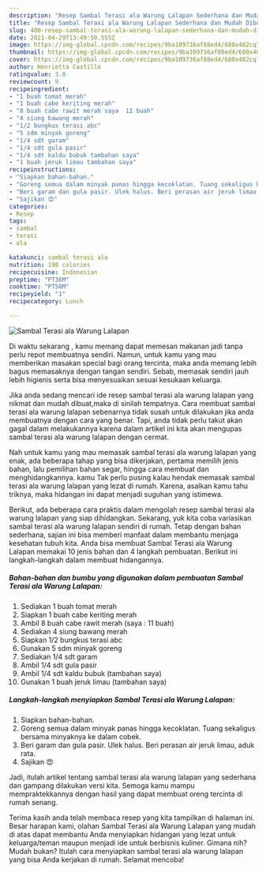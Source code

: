 ```yaml
---
description: "Resep Sambal Terasi ala Warung Lalapan Sederhana dan Mudah Dibuat"
title: "Resep Sambal Terasi ala Warung Lalapan Sederhana dan Mudah Dibuat"
slug: 400-resep-sambal-terasi-ala-warung-lalapan-sederhana-dan-mudah-dibuat
date: 2021-04-29T13:49:50.555Z
image: https://img-global.cpcdn.com/recipes/9ba109736af88ed4/680x482cq70/sambal-terasi-ala-warung-lalapan-foto-resep-utama.jpg
thumbnail: https://img-global.cpcdn.com/recipes/9ba109736af88ed4/680x482cq70/sambal-terasi-ala-warung-lalapan-foto-resep-utama.jpg
cover: https://img-global.cpcdn.com/recipes/9ba109736af88ed4/680x482cq70/sambal-terasi-ala-warung-lalapan-foto-resep-utama.jpg
author: Henrietta Castillo
ratingvalue: 3.8
reviewcount: 9
recipeingredient:
- "1 buah tomat merah"
- "1 buah cabe keriting merah"
- "8 buah cabe rawit merah saya  11 buah"
- "4 siung bawang merah"
- "1/2 bungkus terasi abc"
- "5 sdm minyak goreng"
- "1/4 sdt garam"
- "1/4 sdt gula pasir"
- "1/4 sdt kaldu bubuk tambahan saya"
- "1 buah jeruk limau tambahan saya"
recipeinstructions:
- "Siapkan bahan-bahan."
- "Goreng semua dalam minyak panas hingga kecoklatan. Tuang sekaligus bersama minyaknya ke dalam cobek."
- "Beri garam dan gula pasir. Ulek halus. Beri perasan air jeruk limau, aduk rata."
- "Sajikan 😍"
categories:
- Resep
tags:
- sambal
- terasi
- ala

katakunci: sambal terasi ala 
nutrition: 198 calories
recipecuisine: Indonesian
preptime: "PT36M"
cooktime: "PT58M"
recipeyield: "1"
recipecategory: Lunch

---
```



![Sambal Terasi ala Warung Lalapan](https://img-global.cpcdn.com/recipes/9ba109736af88ed4/680x482cq70/sambal-terasi-ala-warung-lalapan-foto-resep-utama.jpg)

Di waktu  sekarang , kamu memang dapat memesan makanan jadi tanpa perlu repot membuatnya sendiri. Namun, untuk kamu yang mau memberikan masakan special bagi orang tercinta, maka anda memang lebih bagus memasaknya dengan tangan sendiri. Sebab, memasak sendiri jauh lebih higienis serta bisa menyesuaikan sesuai kesukaan keluarga.

Jika anda sedang mencari ide resep sambal terasi ala warung lalapan yang nikmat dan mudah dibuat,maka di sinilah tempatnya. Cara membuat sambal terasi ala warung lalapan  sebenarnya tidak susah untuk dilakukan jika anda membuatnya dengan cara yang benar. Tapi, anda tidak perlu takut akan gagal dalam melakukannya 
karena dalam artikel ini kita akan mengupas sambal terasi ala warung lalapan dengan cermat.  



Nah untuk kamu yang mau memasak sambal terasi ala warung lalapan yang enak, ada beberapa tahap yang bisa dikerjakan, pertama memilih jenis bahan, lalu pemilihan bahan segar, hingga cara membuat dan menghidangkannya. kamu Tak perlu pusing kalau hendak memasak sambal terasi ala warung lalapan yang lezat di rumah. Karena, asalkan kamu  tahu triknya, maka hidangan ini dapat menjadi suguhan yang istimewa.

Berikut, ada beberapa cara praktis  dalam mengolah resep sambal terasi ala warung lalapan yang siap dihidangkan. Sekarang, yuk kita coba variasikan sambal terasi ala warung lalapan sendiri di rumah. Tetap dengan bahan sederhana, sajian ini bisa memberi manfaat dalam membantu menjaga kesehatan tubuh kita. Anda bisa membuat Sambal Terasi ala Warung Lalapan memakai 10 jenis bahan dan 4 langkah pembuatan. Berikut ini langkah-langkah dalam membuat hidangannya.

<!--inarticleads1-->

##### Bahan-bahan dan bumbu yang digunakan dalam pembuatan Sambal Terasi ala Warung Lalapan:

1. Sediakan 1 buah tomat merah
1. Siapkan 1 buah cabe keriting merah
1. Ambil 8 buah cabe rawit merah (saya : 11 buah)
1. Sediakan 4 siung bawang merah
1. Siapkan 1/2 bungkus terasi abc
1. Gunakan 5 sdm minyak goreng
1. Sediakan 1/4 sdt garam
1. Ambil 1/4 sdt gula pasir
1. Ambil 1/4 sdt kaldu bubuk (tambahan saya)
1. Gunakan 1 buah jeruk limau (tambahan saya)




<!--inarticleads2-->

##### Langkah-langkah menyiapkan Sambal Terasi ala Warung Lalapan:

1. Siapkan bahan-bahan.
1. Goreng semua dalam minyak panas hingga kecoklatan. Tuang sekaligus bersama minyaknya ke dalam cobek.
1. Beri garam dan gula pasir. Ulek halus. Beri perasan air jeruk limau, aduk rata.
1. Sajikan 😍




Jadi, itulah artikel tentang  sambal terasi ala warung lalapan  yang sederhana dan gampang dilakukan versi kita. Semoga kamu mampu mempraktekkannya dengan hasil yang dapat membuat oreng tercinta di rumah senang. 

Terima kasih anda telah membaca resep yang kita tampilkan di halaman ini. Besar harapan kami, olahan  Sambal Terasi ala Warung Lalapan yang mudah di atas dapat membantu Anda menyiapkan hidangan yang lezat untuk keluarga/teman maupun menjadi ide untuk berbisnis kuliner. Gimana nih? Mudah bukan? Itulah cara menyiapkan sambal terasi ala warung lalapan yang bisa Anda kerjakan di rumah. Selamat mencoba!

